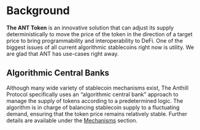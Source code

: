 # Background

**The ANT Token** is an innovative solution that can adjust its supply deterministically to move the price of the token in the direction of a target price to bring programmability and interoperability to DeFi. One of the biggest issues of all current algorithmic stablecoins right now is utility. We are glad that ANT has use-cases right away.

## Algorithmic Central Banks <a id="algorithmic-central-banks"></a>

Although many wide variety of stablecoin mechanisms exist, The Anthill Protocol specifically uses an “algorithmic central bank” approach to manage the supply of tokens according to a predetermined logic. The algorithm is in charge of balancing stablecoin supply to a fluctuating demand, ensuring that the token price remains relatively stable. Further details are available under the [Mechanisms](stabilisation-mechanism.md) section.

